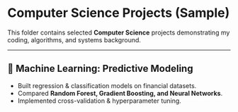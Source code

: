 # Computer Science Projects (Sample)

This folder contains selected **Computer Science** projects demonstrating my coding, algorithms, and systems background.

---

## 🔹 Machine Learning: Predictive Modeling
- Built regression & classification models on financial datasets.
- Compared **Random Forest, Gradient Boosting, and Neural Networks**.
- Implemented cross-validation & hyperparameter tuning.